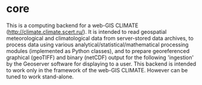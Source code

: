 # core
This is a computing backend for a web-GIS CLIMATE (http://climate.climate.scert.ru/).
It is intended to read geospatial meteorological and climatological data from server-stored data archives, 
to process data using various analytical/statistical/mathematical processing modules (implemented as Python classes),
and to prepare georeferenced graphical (geoTIFF) and binary (netCDF) output for the following 'ingestion' 
by the Geoserver software for displaying to a user.
This backend is intended to work only in the framework of the web-GIS CLIMATE. However can be tuned to work stand-alone.
